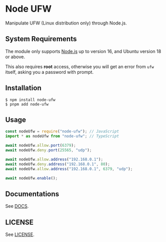 # Node UFW
Manipulate UFW (Linux distribution only) through Node.js.

## System Requirements
The module only supports [Node.js](https://nodejs.org) up to version 16, and Ubuntu version 18 or above.

This also requires **root** access, otherwise you will get an error from `ufw` itself, asking you a password with prompt.

## Installation
```shell
$ npm install node-ufw
$ pnpm add node-ufw
```

## Usage
```js
const nodeUfw = require("node-ufw"); // JavaScript
import * as nodeUfw from "node-ufw"; // TypeScript

await nodeUfw.allow.port(6379);
await nodeUfw.deny.port(25565, "udp");

await nodeUfw.allow.address("192.168.0.1");
await nodeUfw.deny.address("192.168.0.1", 80);
await nodeUfw.allow.address("192.168.0.1", 6379, "udp");

await nodeUfw.enable();
```

## Documentations
See [DOCS](docs/DOCS.md).

## LICENSE
See [LICENSE](LICENSE).
